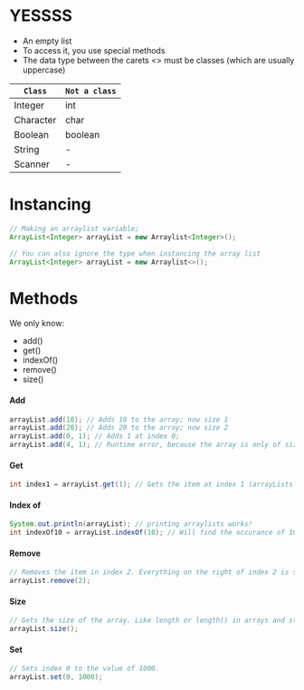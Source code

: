 # YESSSS
- An empty list
- To access it, you use special methods
- The data type between the carets <> must be classes (which are usually uppercase)

| `Class`   | `Not a class` |
| --------- | ------------- |
| Integer   | int           |
| Character | char          |
| Boolean   | boolean       |
| String    | -             |
| Scanner   | -             |

# Instancing
```java
// Making an arraylist variable;
ArrayList<Integer> arrayList = new Arraylist<Integer>();

// You can also ignore the type when instancing the array list
ArrayList<Integer> arrayList = new Arraylist<>();
```

# Methods
We only know:
- add()
- get()
- indexOf()
- remove()
- size()
#### Add
```java
arrayList.add(10); // Adds 10 to the array; now size 1
arrayList.add(20); // Adds 20 to the array; now size 2
arrayList.add(0, 1); // Adds 1 at index 0;
arrayList.add(4, 1); // Runtime error, because the array is only of size 3; it's biggest index is 2 and adding another element could at most be index 3. 
```
#### Get
```java
int index1 = arrayList.get(1); // Gets the item at index 1 (arrayLists are also indexed from 0 onwards);
```
#### Index of
```java
System.out.println(arrayList); // printing arraylists works!
int indexOf10 = arrayList.indexOf(10); // Will find the occurance of 10 in array lists
```
#### Remove
```java
// Removes the item in index 2. Everything on the right of index 2 is shifted
arrayList.remove(2);
```
#### Size
```java
// Gets the size of the array. Like length or length() in arrays and strings.
arrayList.size();
```

#### Set
```java
// Sets index 0 to the value of 1000.
arrayList.set(0, 1000);
```